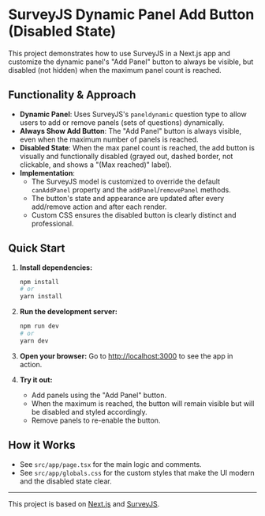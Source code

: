 # SurveyJS Dynamic Panel Add Button (Disabled State)

This project demonstrates how to use SurveyJS in a Next.js app and customize the dynamic panel's "Add Panel" button to always be visible, but disabled (not hidden) when the maximum panel count is reached.

## Functionality & Approach

- **Dynamic Panel**: Uses SurveyJS's `paneldynamic` question type to allow users to add or remove panels (sets of questions) dynamically.
- **Always Show Add Button**: The "Add Panel" button is always visible, even when the maximum number of panels is reached.
- **Disabled State**: When the max panel count is reached, the add button is visually and functionally disabled (grayed out, dashed border, not clickable, and shows a "(Max reached)" label).
- **Implementation**:
  - The SurveyJS model is customized to override the default `canAddPanel` property and the `addPanel`/`removePanel` methods.
  - The button's state and appearance are updated after every add/remove action and after each render.
  - Custom CSS ensures the disabled button is clearly distinct and professional.

## Quick Start

1. **Install dependencies:**

   ```bash
   npm install
   # or
   yarn install
   ```

2. **Run the development server:**

   ```bash
   npm run dev
   # or
   yarn dev
   ```

3. **Open your browser:**
   Go to [http://localhost:3000](http://localhost:3000) to see the app in action.

4. **Try it out:**
   - Add panels using the "Add Panel" button.
   - When the maximum is reached, the button will remain visible but will be disabled and styled accordingly.
   - Remove panels to re-enable the button.

## How it Works

- See `src/app/page.tsx` for the main logic and comments.
- See `src/app/globals.css` for the custom styles that make the UI modern and the disabled state clear.

---

This project is based on [Next.js](https://nextjs.org) and [SurveyJS](https://surveyjs.io/).
